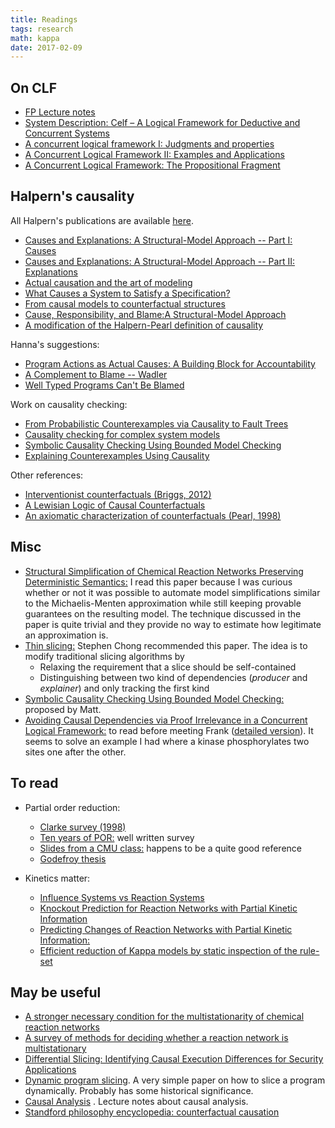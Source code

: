 ```yaml
---
title: Readings
tags: research
math: kappa
date: 2017-02-09
---
```


## On CLF

+ [FP Lecture notes](http://www.cs.cmu.edu/~fp/courses/15816-f16/lectures/23-clf.pdf)
+ [System Description: Celf – A Logical Framework
for Deductive and Concurrent Systems](https://www.itu.dk/~carsten/papers/ijcar08.pdf)
+ [A concurrent logical framework I:
Judgments and properties](https://www.cs.cmu.edu/~fp/papers/CMU-CS-02-101.pdf)
+ [A Concurrent Logical Framework II:
Examples and Applications](https://www.cs.cmu.edu/~fp/papers/CMU-CS-02-102.pdf)
+ [A Concurrent Logical Framework: The
Propositional Fragment](http://repository.cmu.edu/cgi/viewcontent.cgi?article=1022&context=compsci)


## Halpern's causality

All Halpern's publications are available [here](https://www.cs.cornell.edu/home/halpern/topics.html#counterfactual).

+ [Causes and Explanations: A Structural-Model Approach -- Part I: Causes](http://ftp.cs.ucla.edu/pub/stat_ser/R266-part1.pdf)
+ [Causes and Explanations: A Structural-Model Approach -- Part II: Explanations](http://ftp.cs.ucla.edu/pub/stat_ser/R266-part2.pdf)
+ [Actual causation and the art of modeling](https://www.cs.cornell.edu/home/halpern/papers/festschrift.pdf)
+ [What Causes a System to Satisfy a Specification?](https://www.cs.cornell.edu/home/halpern/papers/resp.pdf)
+ [From causal models to counterfactual structures](https://www.cs.cornell.edu/home/halpern/papers/lewiscausal.pdf)
+ [Cause, Responsibility, and Blame:A Structural-Model Approach](https://www.cs.cornell.edu/home/halpern/papers/causalitylaw.pdf)
+ [A modification of the Halpern-Pearl definition of causality](https://www.cs.cornell.edu/home/halpern/papers/modified-HPdef.pdf)


Hanna's suggestions:

+ [Program Actions as Actual Causes: A Building Block for Accountability](https://arxiv.org/pdf/1505.01131.pdf)
+ [A Complement to Blame -- Wadler](http://homepages.inf.ed.ac.uk/wadler/papers/complement/complement.pdf)
+ [Well Typed Programs Can't Be Blamed](https://www.eecs.northwestern.edu/~robby/pubs/papers/esop2009-wf.pdf)

Work on causality checking:

+ [From Probabilistic Counterexamples via Causality to Fault Trees
](http://www.uni-konstanz.de/soft/research/publications/pdf/soft-11-02.pdf)
+ [Causality checking for complex system models](http://www.uni-konstanz.de/soft/research/publications/pdf/soft-12-02.pdf)
+ [Symbolic Causality Checking Using Bounded Model Checking](http://spinroot.com/spin/symposia/ws15/SPIN_2015_submission_5.pdf)
+ [Explaining Counterexamples Using Causality](https://www.research.ibm.com/haifa/projects/verification/RB_Homepage/ps/red_dots.pdf)


Other references:

+ [Interventionist counterfactuals (Briggs, 2012)](https://www.jstor.org/stable/pdf/23262477.pdf)
+ [A Lewisian Logic of Causal Counterfactuals](https://link.springer.com/article/10.1007/s11023-011-9261-z)
+ [An axiomatic characterization of counterfactuals (Pearl, 1998)](http://ftp.cs.ucla.edu/pub/stat_ser/R250.pdf)


## Misc
+ [Structural Simplification of Chemical Reaction Networks Preserving Deterministic Semantics:](https://hal.archives-ouvertes.fr/hal-01168038/document)
I read this paper because I was curious whether or not it was possible
to automate model simplifications similar to the Michaelis-Menten 
approximation while still keeping provable guarantees on the resulting model.
The technique discussed in the paper is quite trivial and they provide
no way to estimate how legitimate an approximation is.
+ [Thin slicing:](http://manu.sridharan.net/files/pldi07.pdf) Stephen Chong
recommended this paper. The idea is to modify traditional slicing algorithms
by
    * Relaxing the requirement that a slice should be self-contained
    * Distinguishing between two kind of dependencies 
    (*producer* and *explainer*) 
    and only tracking the first kind
+ [Symbolic Causality Checking Using Bounded Model Checking:](http://spinroot.com/spin/symposia/ws15/SPIN_2015_submission_5.pdf) proposed by Matt.
+ [Avoiding Causal Dependencies via Proof Irrelevance in a Concurrent Logical Framework:](http://citeseerx.ist.psu.edu/viewdoc/download?doi=10.1.1.141.5860&rep=rep1&type=pdf) to read before meeting Frank 
([detailed version](https://www.cs.cmu.edu/~fp/papers/CMU-CS-07-107.pdf)).
It seems to solve an example I had where a kinase phosphorylates two sites
one after the other.

## To read

+ Partial order reduction:
    * [Clarke survey (1998)](https://www.cs.cmu.edu/~emc/15-820A/reading/partial-order.pdf)
    * [Ten years of POR:](http://link.springer.com/chapter/10.1007/BFb0028727)
    well written survey
    * [Slides from a CMU class:](http://www.cs.cmu.edu/~emc/15817-f09/partialorder.pdf) happens to be a quite good reference
    * [Godefroy thesis](http://citeseerx.ist.psu.edu/viewdoc/download?doi=10.1.1.56.8794&rep=rep1&type=pdf)

+ Kinetics matter:
    * [Influence Systems vs Reaction Systems](https://hal.archives-ouvertes.fr/hal-01378470/file/iFRS16cmsb.pdf)
    * [Knockout Prediction for Reaction Networks
with Partial Kinetic Information](http://www.lifl.fr/BioComputing/extendedPapers/vmcai13.pdf)
    * [Predicting Changes of Reaction Networks with Partial Kinetic Information:](https://hal.inria.fr/hal-01239198v2/document)
    * [Efficient reduction of Kappa models by static inspection of
the rule-set](https://arxiv.org/pdf/1501.00440.pdf)


## May be useful

+ [A stronger necessary condition for the multistationarity of chemical
reaction networks](https://hal.inria.fr/hal-00772438v5/document)
+ [A survey of methods for deciding whether a reaction network is
multistationary](https://arxiv.org/pdf/1412.5257.pdf)
+ [Differential Slicing: Identifying Causal Execution Differences for
Security Applications](http://bitblaze.cs.berkeley.edu/papers/diffslicing_oakland11.pdf)
+ [Dynamic program slicing](http://www.cse.buffalo.edu/LRG/CSE705/Papers/Agrawal-Dynamic-Slice.pdf). 
A very simple paper on how to slice a program dynamically. Probably
has some historical significance.
+ [Causal Analysis](http://www.dcs.gla.ac.uk/~johnson/book/parts/chap10.pdf)
. Lecture notes about causal analysis.
+ [Standford philosophy encyclopedia: counterfactual causation](https://plato.stanford.edu/entries/causation-counterfactual/)